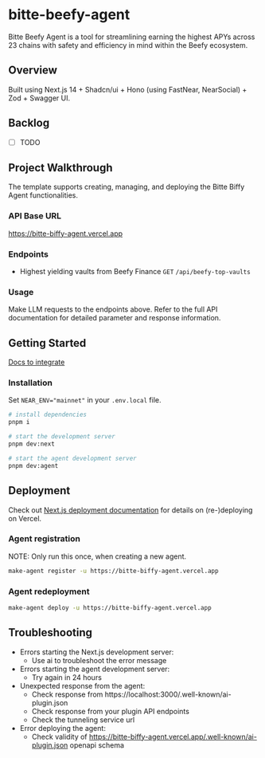 # bitte-beefy-agent

Bitte Beefy Agent is a tool for streamlining earning the highest APYs across 23 chains with safety and efficiency in mind within the Beefy ecosystem.

## Overview

Built using Next.js 14 + Shadcn/ui + Hono (using FastNear, NearSocial) + Zod + Swagger UI.

## Backlog

- [ ] TODO

## Project Walkthrough

The template supports creating, managing, and deploying the Bitte Biffy Agent functionalities.

### API Base URL

<https://bitte-biffy-agent.vercel.app>

### Endpoints

- Highest yielding vaults from Beefy Finance `GET` `/api/beefy-top-vaults`

### Usage

Make LLM requests to the endpoints above. Refer to the full API documentation for detailed parameter and response information.

## Getting Started

[Docs to integrate](https://docs.mintbase.xyz/ai/assistant-plugins)

### Installation

Set `NEAR_ENV="mainnet"` in your `.env.local` file.

```bash
# install dependencies
pnpm i

# start the development server
pnpm dev:next

# start the agent development server
pnpm dev:agent
```

## Deployment

Check out [Next.js deployment documentation](https://nextjs.org/docs/deployment) for details on (re-)deploying on Vercel.

### Agent registration

NOTE: Only run this once, when creating a new agent.

```bash
make-agent register -u https://bitte-biffy-agent.vercel.app
```

### Agent redeployment

```bash
make-agent deploy -u https://bitte-biffy-agent.vercel.app
```

## Troubleshooting

- Errors starting the Next.js development server:
  - Use ai to troubleshoot the error message
- Errors starting the agent development server:
  - Try again in 24 hours
- Unexpected response from the agent:
  - Check response from https://localhost:3000/.well-known/ai-plugin.json
  - Check response from your plugin API endpoints
  - Check the tunneling service url
- Error deploying the agent:
  - Check validity of https://bitte-biffy-agent.vercel.app/.well-known/ai-plugin.json openapi schema
